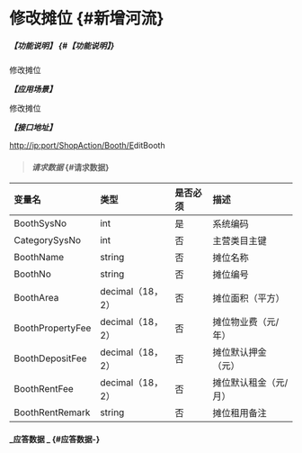 # 修改摊位 {#新增河流}

##### _【功能说明】_ {#【功能说明】}

修改摊位

_**【应用场景】**_

修改摊位

_**【接口地址】**_

[http://ip:port/ShopAction/Booth/E](http://ip:port/OrganizationAction/Customer/AddCustomer)ditBooth

> #### _请求数据_ {#请求数据}

| 变量名 | 类型 | 是否必须 | 描述 |
| :--- | :--- | :--- | :--- |
| BoothSysNo | int | 是 | 系统编码 |
| CategorySysNo | int | 否 | 主营类目主键 |
| BoothName | string | 否 | 摊位名称 |
| BoothNo | string | 否 | 摊位编号 |
| BoothArea | decimal（18，2） | 否 | 摊位面积（平方） |
| BoothPropertyFee | decimal（18，2） | 否 | 摊位物业费（元/年） |
| BoothDepositFee | decimal（18，2） | 否 | 摊位默认押金（元） |
| BoothRentFee | decimal（18，2） | 否 | 摊位默认租金（元/月） |
| BoothRentRemark | string | 否 | 摊位租用备注 |

#### _应答数据 _ {#应答数据-}



